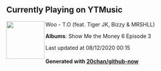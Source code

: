 ## Currently Playing on YTMusic

[<img align="left" width="100" src="https://lh3.googleusercontent.com/98hTVjSl0UpDlHpIPfhUV2_CrX6Q1RtEFIig8Kiq6D932KOUsDunCCyJn-s_rTmd5IpqsvOyCfTkZyt4pA">](https://music.youtube.com/channel/UC608NmMfNTVEVsmPk3de-SA)

Woo - T.O (feat. Tiger JK, Bizzy & MRSHLL)

**Albums**: Show Me the Money 6 Episode 3

Last updated at 08/12/2020 00:15

#### Generated with [20chan/github-now](https://github.com/20chan/github-now)


<!--
**20chan/20chan** is a ✨ _special_ ✨ repository because its `README.md` (this file) appears on your GitHub profile.

Here are some ideas to get you started:

- 🔭 I’m currently working on ...
- 🌱 I’m currently learning ...
- 👯 I’m looking to collaborate on ...
- 🤔 I’m looking for help with ...
- 💬 Ask me about ...
- 📫 How to reach me: ...
- 😄 Pronouns: ...
- ⚡ Fun fact: ...
-->
